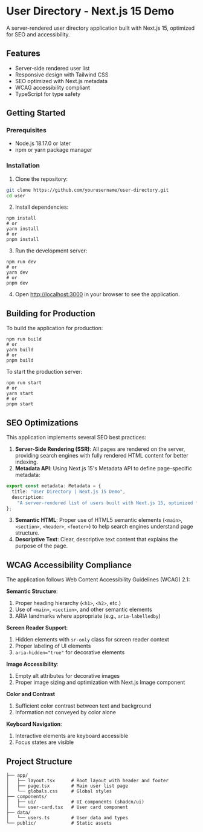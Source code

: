 # User Directory - Next.js 15 Demo

A server-rendered user directory application built with Next.js 15, optimized for SEO and accessibility.

## Features

- Server-side rendered user list
- Responsive design with Tailwind CSS
- SEO optimized with Next.js metadata
- WCAG accessibility compliant
- TypeScript for type safety

## Getting Started

### Prerequisites

- Node.js 18.17.0 or later
- npm or yarn package manager

### Installation

1. Clone the repository:

```bash
git clone https://github.com/yourusername/user-directory.git
cd user
```

2. Install dependencies:

```shellscript
npm install
# or
yarn install
# or
pnpm install
```

3. Run the development server:

```shellscript
npm run dev
# or
yarn dev
# or
pnpm dev
```

4. Open [http://localhost:3000](http://localhost:3000) in your browser to see the application.

## Building for Production

To build the application for production:

```shellscript
npm run build
# or
yarn build
# or
pnpm build
```

To start the production server:

```shellscript
npm run start
# or
yarn start
# or
pnpm start
```

## SEO Optimizations

This application implements several SEO best practices:

1. **Server-Side Rendering (SSR)**: All pages are rendered on the server, providing search engines with fully rendered HTML content for better indexing.
2. **Metadata API**: Using Next.js 15's Metadata API to define page-specific metadata:

```typescript
export const metadata: Metadata = {
  title: "User Directory | Next.js 15 Demo",
  description:
    "A server-rendered list of users built with Next.js 15, optimized for SEO and accessibility.",
};
```

3. **Semantic HTML**: Proper use of HTML5 semantic elements (`<main>`, `<section>`, `<header>`, `<footer>`) to help search engines understand page structure.
4. **Descriptive Text**: Clear, descriptive text content that explains the purpose of the page.

## WCAG Accessibility Compliance

The application follows Web Content Accessibility Guidelines (WCAG) 2.1:

**Semantic Structure**:

1. Proper heading hierarchy (`<h1>`, `<h2>`, etc.)
1. Use of `<main>`, `<section>`, and other semantic elements
1. ARIA landmarks where appropriate (e.g., `aria-labelledby`)

**Screen Reader Support**:

1. Hidden elements with `sr-only` class for screen reader context
1. Proper labeling of UI elements
1. `aria-hidden="true"` for decorative elements

**Image Accessibility**:

1. Empty alt attributes for decorative images
1. Proper image sizing and optimization with Next.js Image component

**Color and Contrast**

1. Sufficient color contrast between text and background
1. Information not conveyed by color alone

**Keyboard Navigation**:

1. Interactive elements are keyboard accessible
1. Focus states are visible

## Project Structure

```plaintext
├── app/
│   ├── layout.tsx      # Root layout with header and footer
│   ├── page.tsx        # Main user list page
│   └── globals.css     # Global styles
├── components/
│   ├── ui/             # UI components (shadcn/ui)
│   └── user-card.tsx   # User card component
├── data/
│   └── users.ts        # User data and types
└── public/             # Static assets
```
